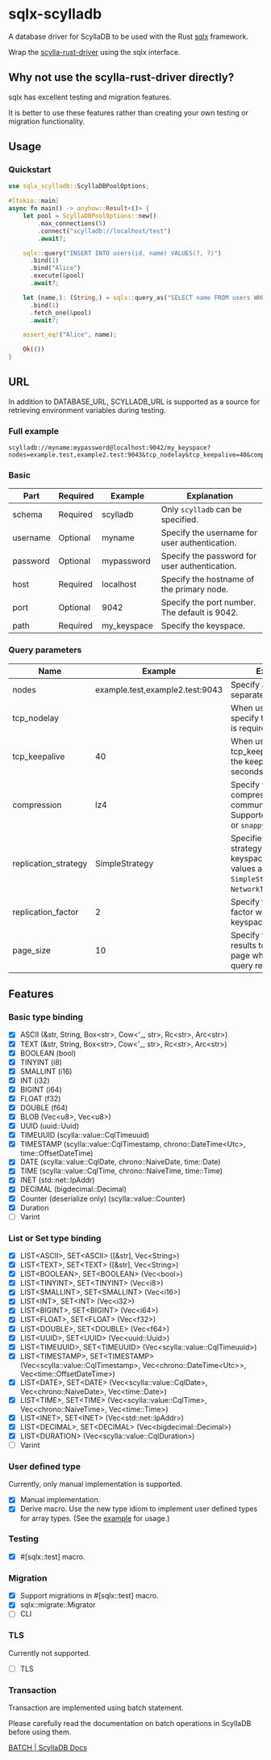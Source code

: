 # sqlx-scylladb

A database driver for ScyllaDB to be used with the Rust [sqlx](https://github.com/launchbadge/sqlx) framework.

Wrap the [scylla-rust-driver](https://github.com/scylladb/scylla-rust-driver) using the sqlx interface.

## Why not use the scylla-rust-driver directly?

sqlx has excellent testing and migration features.

It is better to use these features rather than creating your own testing or migration functionality.

## Usage

### Quickstart

```rust
use sqlx_scylladb::ScyllaDBPoolOptions;

#[tokio::main]
async fn main() -> anyhow::Result<()> {
    let pool = ScyllaDBPoolOptions::new()
        .max_connections(5)
        .connect("scylladb://localhost/test")
        .await?;

    sqlx::query("INSERT INTO users(id, name) VALUES(?, ?)")
      .bind(1)
      .bind("Alice")
      .execute(&pool)
      .await?;

    let (name,): (String,) = sqlx::query_as("SELECT name FROM users WHERE id = ?")
      .bind(1)
      .fetch_one(&pool)
      .await?;

    assert_eq!("Alice", name);

    Ok(())
}
```

## URL

In addition to DATABASE_URL, SCYLLADB_URL is supported as a source for retrieving environment variables during testing.

### Full example

```url
scylladb://myname:mypassword@localhost:9042/my_keyspace?nodes=example.test,example2.test:9043&tcp_nodelay&tcp_keepalive=40&compression=lz4&replication_strategy=SimpleStrategy&replication_factor=2&page_size=10
```

### Basic

| Part     | Required | Example     | Explanation                                   |
|----------|----------|-------------|-----------------------------------------------|
| schema   | Required | scylladb    | Only `scylladb` can be specified.             |
| username | Optional | myname      | Specify the username for user authentication. |
| password | Optional | mypassword  | Specify the password for user authentication. |
| host     | Required | localhost   | Specify the hostname of the primary node.     |
| port     | Optional | 9042        | Specify the port number. The default is 9042. |
| path     | Required | my_keyspace | Specify the keyspace.                         |

### Query parameters

| Name                 | Example                         | Explanation                                                                                                                      |
|----------------------|---------------------------------|----------------------------------------------------------------------------------------------------------------------------------|
| nodes                | example.test,example2.test:9043 | Specify additional nodes separated by commas.                                                                                    |
| tcp_nodelay          |                                 | When using tcp_nodelay, specify the key. No value is required.                                                                   |
| tcp_keepalive        | 40                              | When using tcp_keepalive, specify the keepalive interval in seconds.                                                             |
| compression          | lz4                             | Specify when compressing communication data. Supported values are `lz4` or `snappy`.                                             |
| replication_strategy | SimpleStrategy                  | Specifies the replication strategy when creating a keyspace. Supported values are `SimpleStrategy` or `NetworkTopologyStrategy`. |
| replication_factor   | 2                               | Specify the replication factor when creating a keyspace.                                                                         |
| page_size            | 10                              | Specify the number of results to retrieve per page when receiving query results.                                                 |

## Features

### Basic type binding

- [x] ASCII (&str, String, Box\<str>, Cow\<'_, str>, Rc\<str>, Arc\<str>)
- [x] TEXT (&str, String, Box\<str>, Cow\<'_, str>, Rc\<str>, Arc\<str>)
- [x] BOOLEAN (bool)
- [x] TINYINT (i8)
- [x] SMALLINT (i16)
- [x] INT (i32)
- [x] BIGINT (i64)
- [x] FLOAT (f32)
- [x] DOUBLE (f64)
- [x] BLOB (Vec\<u8>, Vec\<u8>)
- [x] UUID (uuid::Uuid)
- [x] TIMEUUID (scylla::value::CqlTimeuuid)
- [x] TIMESTAMP (scylla::value::CqlTimestamp, chrono::DateTime\<Utc>, time::OffsetDateTime)
- [x] DATE (scylla::value::CqlDate, chrono::NaiveDate, time::Date)
- [x] TIME (scylla::value::CqlTime, chrono::NaiveTime, time::Time)
- [x] INET (std::net::IpAddr)
- [x] DECIMAL (bigdecimal::Decimal)
- [x] Counter (deserialize only) (scylla::value::Counter)
- [x] Duration
- [ ] Varint

### List or Set type binding

- [x] LIST\<ASCII>, SET\<ASCII> ([&str], Vec\<String>)
- [x] LIST\<TEXT>, SET\<TEXT> ([&str], Vec\<String>)
- [x] LIST\<BOOLEAN>, SET\<BOOLEAN> (Vec\<bool>)
- [x] LIST\<TINYINT>, SET\<TINYINT> (Vec\<i8>)
- [x] LIST\<SMALLINT>, SET\<SMALLINT> (Vec\<i16>)
- [x] LIST\<INT>, SET\<INT> (Vec\<i32>)
- [x] LIST\<BIGINT>, SET\<BIGINT> (Vec\<i64>)
- [x] LIST\<FLOAT>, SET\<FLOAT> (Vec\<f32>)
- [x] LIST\<DOUBLE>, SET\<DOUBLE> (Vec\<f64>)
- [x] LIST\<UUID>, SET\<UUID> (Vec\<uuid::Uuid>)
- [x] LIST\<TIMEUUID>, SET\<TIMEUUID> (Vec\<scylla::value::CqlTimeuuid>)
- [x] LIST\<TIMESTAMP>, SET\<TIMESTAMP> (Vec\<scylla::value::CqlTimestamp>, Vec\<chrono::DateTime\<Utc>>, Vec\<time::OffsetDateTime>)
- [x] LIST\<DATE>, SET\<DATE> (Vec\<scylla::value::CqlDate>, Vec\<chrono::NaiveDate>, Vec\<time::Date>)
- [x] LIST\<TIME>, SET\<TIME> (Vec\<scylla::value::CqlTime>, Vec\<chrono::NaiveTime>, Vec\<time::Time>)
- [x] LIST\<INET>, SET\<INET> (Vec\<std::net::IpAddr>)
- [x] LIST\<DECIMAL>, SET\<DECIMAL> (Vec\<bigdecimal::Decimal>)
- [x] LIST\<DURATION> (Vec\<scylla::value::CqlDuration>)
- [ ] Varint

### User defined type

Currently, only manual implementation is supported.

- [x] Manual implementation.
- [x] Derive macro. Use the new type idiom to implement user defined types for array types. (See the [example](https://github.com/masato-hi/sqlx-scylladb/blob/main/examples/user_defined_type.rs) for usage.)

### Testing

- [x] #[sqlx::test] macro.

### Migration

- [x] Support migrations in #[sqlx::test] macro.
- [x] sqlx::migrate::Migrator
- [ ] CLI

### TLS

Currently not supported.

- [ ] TLS

### Transaction

Transaction are implemented using batch statement.

Please carefully read the documentation on batch operations in ScyllaDB before using them.

[BATCH | ScyllaDB Docs](https://enterprise.docs.scylladb.com/stable/cql/dml/batch.html)
